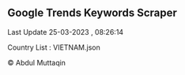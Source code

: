 

## Google Trends Keywords Scraper 
 
Last Update 25-03-2023 , 08:26:14

Country List :
VIETNAM.json



© Abdul Muttaqin 
